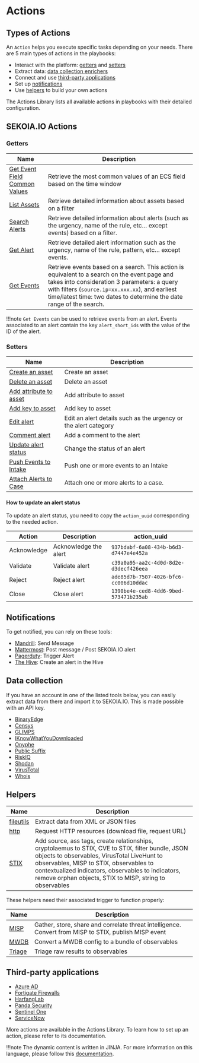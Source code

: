 # Actions

## Types of Actions

An `Action` helps you execute specific tasks depending on your needs. There are 5 main types of actions in the playbooks: 

- Interact with the platform: [getters](#getters) and [setters](#setters)
- Extract data: [data collection enrichers](#data-collection)
- Connect and use [third-party applications](#third-party-applications)
- Set up [notifications](#notifications)
- Use [helpers](#Helpers) to build your own actions

The Actions Library lists all available actions in playbooks with their detailed configuration.

## SEKOIA.IO Actions 

### Getters

| Name | Description |
| --- | --- |
| [Get Event Field Common Values](../library/sekoia-io/#get-event-field-common-values) | Retrieve the most common values of an ECS field based on the time window |
| [List Assets](../library/sekoia-io/#list-assets) | Retrieve detailed information about assets based on a filter |
| [Search Alerts](../library/sekoia-io/#search-alerts) | Retrieve detailed information about alerts (such as the urgency, name of the rule, etc… except events) based on a filter. |
| [Get Alert](../library/sekoia-io/#get-alert) | Retrieve detailed alert information such as the urgency, name of the rule, pattern, etc… except events. |
| [Get Events](../library/sekoia-io/#get-events) | Retrieve events based on a search. This action is equivalent to a search on the event page and takes into consideration 3 parameters: a query with filters (`source.ip=xx.xxx.xx`), and earliest time/latest time: two dates to determine the date range of the search. |

!!!note
	`Get Events` can be used to retrieve events from an alert. Events associated to an alert contain the key `alert_short_ids` with the value of the ID of the alert.

### Setters

| Name | Description |
| --- | --- |
| [Create an asset](../library/sekoia-io/#create-asset) | Create an asset |
| [Delete an asset](../library/sekoia-io/#delete-an-asset) | Delete an asset |
| [Add attribute to asset](../library/sekoia-io/#add-attribute-to-asset) | Add attribute to asset |
| [Add key to asset](../library/sekoia-io/#add-key-to-asset) | Add key to asset |
| [Edit alert](../library/sekoia-io/#edit-alert) | Edit an alert details such as the urgency or the alert category |
| [Comment alert](../library/sekoia-io/#comment-alert) | Add a comment to the alert |
| [Update alert status](../library/sekoia-io/#update-alert-status) | Change the status of an alert |
| [Push Events to Intake](../library/sekoia-io/#push-events-to-intake) | Push one or more events to an Intake |
| [Attach Alerts to Case](../library/sekoia-io/#attach-alerts-to-case) | Attach one or more alerts to a case. |


#### How to update an alert status

To update an alert status, you need to copy the `action_uuid` corresponding to the needed action.

| Action | Description | action_uuid |
| --- | --- | --- |
| Acknowledge | Acknowledge the alert | `937bdabf-6a08-434b-b6d3-d7447e4e452a` |
| Validate | Validate alert | `c39a0a95-aa2c-4d0d-8d2e-d3decf426eea` |
| Reject | Reject alert | `ade85d7b-7507-4026-bfc6-cc006d10ddac` |
| Close | Close alert | `1390be4e-ced8-4dd6-9bed-573471b235ab` |

## Notifications

To get notified, you can rely on these tools: 

- [Mandrill](library/mandrill.md): Send Message
- [Mattermost](library/mattermost.md): Post message / Post SEKOIA.IO alert
- [Pagerduty](library/pagerduty.md): Trigger Alert
- [The Hive](library/the-hive.md): Create an alert in the Hive

## Data collection

If you have an account in one of the listed tools below, you can easily extract data from there and import it to SEKOIA.IO. This is made possible with an API key. 

- [BinaryEdge](library/binaryedge-s-api.md)
- [Censys](library/censys.md)
- [GLIMPS](library/glimps.md)
- [IKnowWhatYouDownloaded](library/iknowwhatyoudownload.md)
- [Onyphe](library/onyphe.md)
- [Public Suffix](library/public-suffix.md)
- [RiskIQ](library/riskiq.md)
- [Shodan](library/shodan.md)
- [VirusTotal](library/virustotal.md)
- [Whois](library/whois.md)

## Helpers

| Name | Description |
| --- | --- |
| [fileutils](library/fileutils.md) | Extract data from XML or JSON files |
| [http](library/http.md) | Request HTTP resources (download file, request URL) |
| [STIX](library/stix.md) | Add source, ass tags, create relationships, cryptolaemus to STIX, CVE to STIX, filter bundle, JSON objects to observables, VirusTotal LiveHunt to observables, MISP to STIX, observables to contextualized indicators, observables to indicators, remove orphan objects, STIX to MISP, string to observables |

These helpers need their associated trigger to function properly: 

| Name | Description |
| --- | --- |
| [MISP](library/misp.md) | Gather, store, share and correlate threat intelligence. Convert from MISP to STIX, publish MISP event |
| [MWDB](library/mwdb.md) | Convert a MWDB config to a bundle of observables |
| [Triage](library/triage.md) | Triage raw results to observables |

## Third-party applications

- [Azure AD](library/azure-active-directory.md) 
- [Fortigate Firewalls](library/fortigate-firewalls.md)
- [HarfangLab](library/harfanglab.md)
- [Panda Security](library/panda-security.md)
- [Sentinel One](library/sentinel-one.md)
- [ServiceNow](library/servicenow.md)

More actions are available in the Actions Library. To learn how to set up an action, please refer to its documentation. 

!!!note 
	The dynamic content is written in JINJA. For more information on this language, please follow this [documentation](https://jinja.palletsprojects.com/en/2.10.x/templates/).
